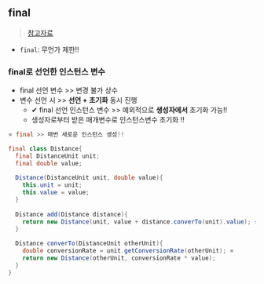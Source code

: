 ## final
> [참고자료](https://sabarada.tistory.com/148)
- `final`: 무언가 제한!!

### final로 선언한 인스턴스 변수
- final 선언 변수 >> 변경 불가 상수
- 변수 선언 시 >> **선언 + 초기화** 동시 진행
  - ✔ final 선언 인스턴스 변수 >> 예외적으로 **생성자에서** 초기화 가능!!
  - 생성자로부터 받은 매개변수로 인스턴스변수 초기화 !!

```java
⭐ final >> 매번 새로운 인스턴스 생성!!

final class Distance{
  final DistanceUnit unit;
  final double value;
  
  Distance(DistanceUnit unit, double value){
    this.unit = unit;
    this.value = value;
  }
  
  Distance add(Distance distance){
    return new Distance(unit, value + distance.converTo(unit).value); ⭐
  }
  
  Distance converTo(DistanceUnit otherUnit){
    double conversionRate = unit.getConversionRate(otherUnit); ⭐
    return new Distance(otherUnit, conversionRate * value);
  }
}
```
